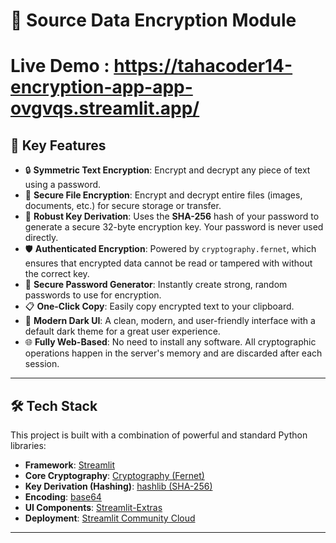# 🔐 Source Data Encryption Module

# Live Demo : https://tahacoder14-encryption-app-app-ovgvqs.streamlit.app/

## 🚀 Key Features

*   🔒 **Symmetric Text Encryption**: Encrypt and decrypt any piece of text using a password.
*   📁 **Secure File Encryption**: Encrypt and decrypt entire files (images, documents, etc.) for secure storage or transfer.
*   🔑 **Robust Key Derivation**: Uses the **SHA-256** hash of your password to generate a secure 32-byte encryption key. Your password is never used directly.
*   🛡️ **Authenticated Encryption**: Powered by `cryptography.fernet`, which ensures that encrypted data cannot be read or tampered with without the correct key.
*   🎲 **Secure Password Generator**: Instantly create strong, random passwords to use for encryption.
*   📋 **One-Click Copy**: Easily copy encrypted text to your clipboard.
*   🌙 **Modern Dark UI**: A clean, modern, and user-friendly interface with a default dark theme for a great user experience.
*   🌐 **Fully Web-Based**: No need to install any software. All cryptographic operations happen in the server's memory and are discarded after each session.

---

## 🛠️ Tech Stack

This project is built with a combination of powerful and standard Python libraries:

*   **Framework**: [Streamlit](https://streamlit.io/)
*   **Core Cryptography**: [Cryptography (Fernet)](https://cryptography.io/en/latest/fernet/)
*   **Key Derivation (Hashing)**: [hashlib (SHA-256)](https://docs.python.org/3/library/hashlib.html)
*   **Encoding**: [base64](https://docs.python.org/3/library/base64.html)
*   **UI Components**: [Streamlit-Extras](https://pypi.org/project/streamlit-extras/)
*   **Deployment**: [Streamlit Community Cloud](https://streamlit.io/cloud)

---
